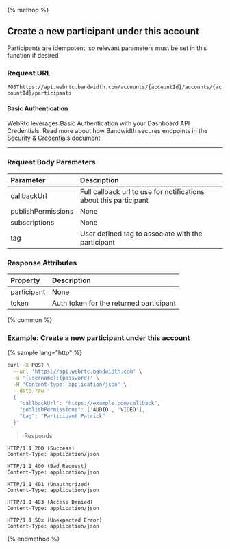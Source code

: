{% method %}

## Create a new participant under this account

Participants are idempotent, so relevant parameters must be set in this function if desired


### Request URL

<code class="post">POST</code>`https://api.webrtc.bandwidth.com/accounts/{accountId}/accounts/{accountId}/participants`

#### Basic Authentication

WebRtc leverages Basic Authentication with your Dashboard API Credentials. Read more about how Bandwidth secures endpoints in the [Security & Credentials](../../../guides/accountCredentials.md) document.

---
### Request Body Parameters
| Parameter                     | Description                                                                                         
|:------------------------------|:----------------------------------------------------------------------------------------------------
| callbackUrl                   | Full callback url to use for notifications about this participant                                   
| publishPermissions            | None                                                                                                
| subscriptions                 | None                                                                                                
| tag                           | User defined tag to associate with the participant                                                  


### Response Attributes
| Property                      | Description                                                                                         
|:------------------------------|:----------------------------------------------------------------------------------------------------
| participant                   | None                                                                                                
| token                         | Auth token for the returned participant                                                             




{% common %}

### Example: Create a new participant under this account

{% sample lang="http" %}
```bash
curl -X POST \
  --url 'https://api.webrtc.bandwidth.com' \
  -u '{username}:{password}' \
  -H 'Content-type: application/json' \
  --data-raw '
  {
    "callbackUrl": "https://example.com/callback",
    "publishPermissions": ['AUDIO', 'VIDEO'],
    "tag": "Participant Patrick"
  }'

```



> Responds

```http
HTTP/1.1 200 (Success)
Content-Type: application/json
```

```http
HTTP/1.1 400 (Bad Request)
Content-Type: application/json
```

```http
HTTP/1.1 401 (Unauthorized)
Content-Type: application/json
```

```http
HTTP/1.1 403 (Access Denied)
Content-Type: application/json
```

```http
HTTP/1.1 50x (Unexpected Error)
Content-Type: application/json
```
{% endmethod %}
